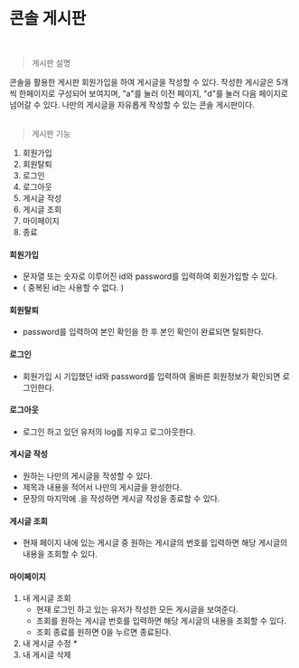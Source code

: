 # 콘솔 게시판
<br>

> 게시판 설명
> 
콘솔을 활용한 게시판
회원가입을 하여 게시글을 작성할 수 있다. 작성한 게시글은 5개씩 한페이지로 구성되어 보여지며, "a"를 눌러 이전 페이지, "d"를 눌러 다음 페이지로 넘어갈 수 있다.
나만의 게시글을 자유롭게 작성할 수 있는 콘솔 게시판이다.<br><br>
> 게시판 기능
1. 회원가입
2. 회원탈퇴
3. 로그인
4. 로그아웃
5. 게시글 작성
6. 게시글 조회
7. 마이페이지
0. 종료

#### 회원가입
* 문자열 또는 숫자로 이루어진 id와 password를 입력하여 회원가입할 수 있다.
* ( 중복된 id는 사용할 수 없다. )

#### 회원탈퇴
* password를 입력하여 본인 확인을 한 후 본인 확인이 완료되면 탈퇴한다.

#### 로그인 
* 회원가입 시 기입했던 id와 password를 입력하여 올바른 회원정보가 확인되면 로그인한다.

#### 로그아웃
* 로그인 하고 있던 유저의 log를 지우고 로그아웃한다.

#### 게시글 작성
* 원하는 나만의 게시글을 작성할 수 있다.
* 제목과 내용을 적어서 나만의 게시글을 완성한다.
* 문장의 마지막에 .을 작성하면 게시글 작성을 종료할 수 있다.

#### 게시글 조회
* 현재 페이지 내에 있는 게시글 중 원하는 게시글의 번호를 입력하면 해당 게시글의 내용을 조회할 수 있다.

#### 마이페이지
1. 내 게시글 조회
   * 현재 로그인 하고 있는 유저가 작성한 모든 게시글을 보여준다.
   * 조회를 원하는 게시글 번호를 입력하면 해당 게시글의 내용을 조회할 수 있다.
   * 조회 종료를 원하면 0을 누르면 종료된다.
2. 내 게시글 수정
   * 
3. 내 게시글 삭제
